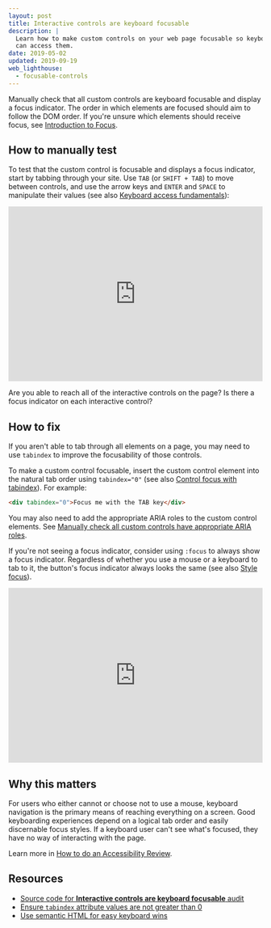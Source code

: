 ```yaml
---
layout: post
title: Interactive controls are keyboard focusable
description: |
  Learn how to make custom controls on your web page focusable so keyboard users
  can access them.
date: 2019-05-02
updated: 2019-09-19
web_lighthouse:
  - focusable-controls
---
```


Manually check that all custom controls are keyboard focusable
and display a focus indicator.
The order in which elements are focused should aim to follow the DOM order.
If you're unsure which elements should receive focus,
see [Introduction to Focus](https://developers.google.com/web/fundamentals/accessibility/focus/).

## How to manually test

To test that the custom control is focusable
and displays a focus indicator,
start by tabbing through your site.
Use `TAB` (or `SHIFT +
TAB`) to move between controls, and use the arrow keys and
`ENTER` and `SPACE` to manipulate their values
(see also [Keyboard access fundamentals](/keyboard-access)):

<div class="glitch-embed-wrap" style="height: 346px; width: 100%;">
  <iframe
    src="https://glitch.com/embed/#!/embed/interactive-elements?path=index.html&previewSize=100&attributionHidden=true"
    alt="interactive-elements on Glitch"
    style="height: 100%; width: 100%; border: 0;">
  </iframe>
</div>

Are you able to reach all of the interactive controls on the page?
Is there a focus indicator on each interactive control?

## How to fix

If you aren't able to tab through all elements on a page,
you may need to use `tabindex` to improve the focusability of those controls.

To make a custom control focusable,
insert the custom control element into the natural tab order using `tabindex="0"`
(see also [Control focus with tabindex](/control-focus-with-tabindex)).
For example:

```html
<div tabindex="0">Focus me with the TAB key</div>
```

You may also need to add the appropriate ARIA roles to the custom control elements.
See [Manually check all custom controls have appropriate ARIA roles](/custom-control-roles).

If you're not seeing a focus indicator,
consider using `:focus` to always show a focus indicator.
Regardless of whether you use a mouse or a keyboard to tab to it,
the button's focus indicator always looks the same
(see also [Style focus](/style-focus)).

<div class="glitch-embed-wrap" style="height: 346px; width: 100%;">
  <iframe
    src="https://glitch.com/embed/#!/embed/focus-style?path=index.html&previewSize=100&attributionHidden=true"
    alt="focus-visible on Glitch"
    style="height: 100%; width: 100%; border: 0;">
  </iframe>
</div>

## Why this matters

For users who either cannot or choose not to use a mouse,
keyboard navigation is the primary means of reaching everything on a screen.
Good keyboarding experiences depend on a logical tab order and easily discernable focus styles.
If a keyboard user can't see what's focused, they have no way of interacting with the page.

Learn more in [How to do an Accessibility Review](https://developers.google.com/web/fundamentals/accessibility/how-to-review#try_it_with_a_screen_reader).

## Resources

- [Source code for **Interactive controls are keyboard focusable** audit](https://github.com/GoogleChrome/lighthouse/blob/master/lighthouse-core/audits/accessibility/manual/focusable-controls.js)
- [Ensure `tabindex` attribute values are not greater than 0](/tabindex)
- [Use semantic HTML for easy keyboard wins](/use-semantic-html)
